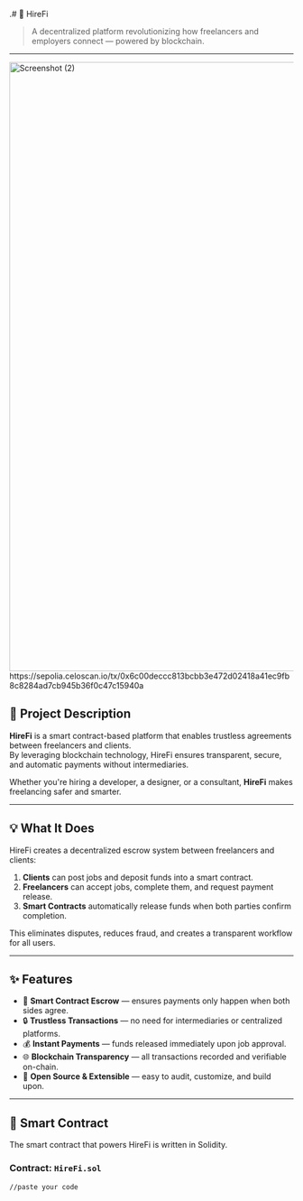 .# 🚀 HireFi

> A decentralized platform revolutionizing how freelancers and employers connect — powered by blockchain.

---
<img width="1920" height="1080" alt="Screenshot (2)" src="https://github.com/user-attachments/assets/5d8b5a8a-9562-4556-a342-f6c0fbeec9ac" />
https://sepolia.celoscan.io/tx/0x6c00deccc813bcbb3e472d02418a41ec9fb8c8284ad7cb945b36f0c47c15940a

## 📘 Project Description

**HireFi** is a smart contract-based platform that enables trustless agreements between freelancers and clients.  
By leveraging blockchain technology, HireFi ensures transparent, secure, and automatic payments without intermediaries.

Whether you're hiring a developer, a designer, or a consultant, **HireFi** makes freelancing safer and smarter.


---

## 💡 What It Does

HireFi creates a decentralized escrow system between freelancers and clients:

1. **Clients** can post jobs and deposit funds into a smart contract.  
2. **Freelancers** can accept jobs, complete them, and request payment release.  
3. **Smart Contracts** automatically release funds when both parties confirm completion.  

This eliminates disputes, reduces fraud, and creates a transparent workflow for all users.

---

## ✨ Features

- 🧾 **Smart Contract Escrow** — ensures payments only happen when both sides agree.  
- 🔒 **Trustless Transactions** — no need for intermediaries or centralized platforms.  
- 💰 **Instant Payments** — funds released immediately upon job approval.  
- 🌐 **Blockchain Transparency** — all transactions recorded and verifiable on-chain.  
- 🧠 **Open Source & Extensible** — easy to audit, customize, and build upon.  

---

## 📄 Smart Contract

The smart contract that powers HireFi is written in Solidity.

### Contract: `HireFi.sol`

```solidity
//paste your code

